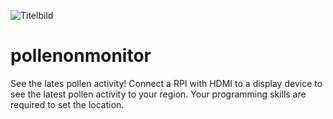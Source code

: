 ![Titelbild](https://user-images.githubusercontent.com/your-username/your-image.jpg)


# pollenonmonitor
See the lates pollen activity!
Connect a RPI with HDMI to a display device to see the latest pollen activity to your region.
Your programming skills are required to set the location.
